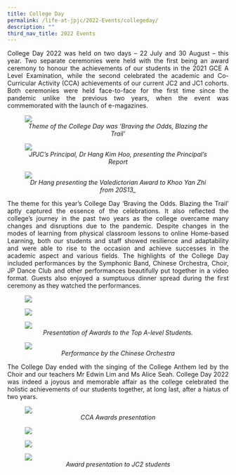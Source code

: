 ```yaml
---
title: College Day
permalink: /life-at-jpjc/2022-Events/collegeday/
description: ""
third_nav_title: 2022 Events
---
```

<div align=justify>
	
<p>College Day 2022 was held on two days – 22 July and 30 August – this year. Two separate ceremonies were held with the first being an award ceremony to honour the achievements of our students in the 2021 GCE A Level Examination, while the second celebrated the academic and Co-Curricular Activity (CCA) achievements of our current JC2 and JC1 cohorts. Both ceremonies were held face-to-face for the first time since the pandemic unlike the previous two years, when the event was commemorated with the launch of e-magazines. </p>

<figure><img src="/images/Life%20@%20JPJC/2022%20Events/College%20day/Photo%201.jpg"><figcaption align=center>
<em>
Theme of the College Day was ‘Braving the Odds, Blazing the Trail’
</em></figcaption></figure>

<figure><img src="/images/Life%20@%20JPJC/2022%20Events/College%20day/Photo%202.jpg">
<figcaption align=center><em>	
JPJC’s Principal, Dr Hang Kim Hoo, presenting the Principal’s Report
</em></figcaption></figure>

<figure><img src="/images/Life%20@%20JPJC/2022%20Events/College%20day/Photo%203.jpg">	
<figcaption align=center><em>	
Dr Hang presenting the Valedictorian Award to Khoo Yan Zhi from 20S13_
</em></figcaption></figure>

	
<p>The theme for this year’s College Day ‘Braving the Odds. Blazing the Trail’ aptly captured the essence of the celebrations. It also reflected the college’s journey in the past two years as the college overcame many changes and disruptions due to the pandemic. Despite changes in the modes of learning from physical classroom lessons to online Home-based Learning, both our students and staff showed resilience and adaptability and were able to rise to the occasion and achieve successes in the academic aspect and various fields. The highlights of the College Day included performances by the Symphonic Band, Chinese Orchestra, Choir, JP Dance Club and other performances beautifully put together in a video format. Guests also enjoyed a sumptuous dinner spread during the first ceremony as they watched the performances.</p>

<figure><img src="/images/Life%20@%20JPJC/2022%20Events/College%20day/Photo%204%20_b.jpg"></figure>
	
<figure><img src="/images/Life%20@%20JPJC/2022%20Events/College%20day/Photo%204.jpg"></figure>
	
<figure><img src="/images/Life%20@%20JPJC/2022%20Events/College%20day/Photo%204_c.jpg"><figcaption align=center><em>	Presentation of Awards to the Top A-level Students. 
</em></figcaption></figure>

<figure><img src="/images/Life%20@%20JPJC/2022%20Events/College%20day/Photo%205.jpg">
<figcaption align=center><em>	
Performance by the Chinese Orchestra
</em></figcaption></figure>

<p>The College Day ended with the singing of the College Anthem led by the Choir and our teachers Mr Edwin Lim and Ms Alice Seah. College Day 2022 was indeed a joyous and memorable affair as the college celebrated the holistic achievements of our students together, at long last, after a hiatus of two years.</P>

<figure><img src="/images/Life%20@%20JPJC/2022%20Events/College%20day/Photo%206.jpg"><figcaption align=center><em>CCA Awards presentation
</em></figcaption></figure>

<figure><img src="/images/Life%20@%20JPJC/2022%20Events/College%20day/Photo%207.jpg"></figure>

<figure><img src="/images/Life%20@%20JPJC/2022%20Events/College%20day/Photo%207b.jpg"></figure>
	
	
<figure><img src="/images/Life%20@%20JPJC/2022%20Events/College%20day/Photo%207c.jpg"><figcaption align=center><em>Award presentation to JC2 students	
</em></figcaption></figure>
</div>